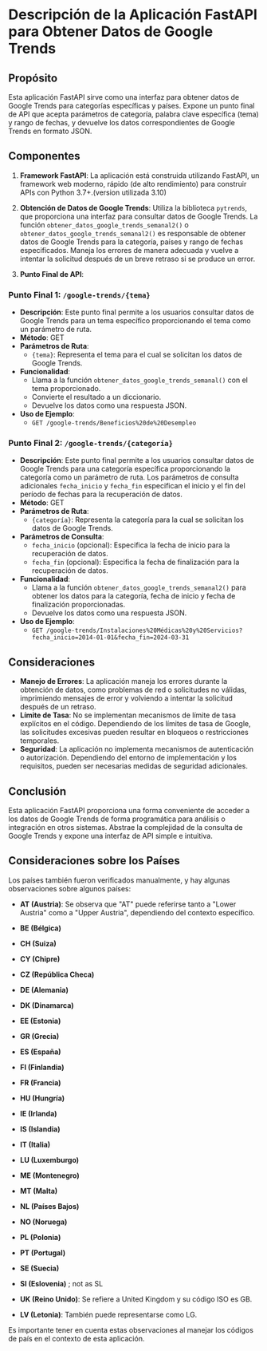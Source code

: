 # Descripción de la Aplicación FastAPI para Obtener Datos de Google Trends

## Propósito
Esta aplicación FastAPI sirve como una interfaz para obtener datos de Google Trends para categorías específicas y países. Expone un punto final de API que acepta parámetros de categoría, palabra clave específica (tema) y rango de fechas, y devuelve los datos correspondientes de Google Trends en formato JSON.

## Componentes
1. **Framework FastAPI**: La aplicación está construida utilizando FastAPI, un framework web moderno, rápido (de alto rendimiento) para construir APIs con Python 3.7+.(version utilizada 3.10)

2. **Obtención de Datos de Google Trends**: Utiliza la biblioteca `pytrends`, que proporciona una interfaz para consultar datos de Google Trends. La función `obtener_datos_google_trends_semanal2()` o `obtener_datos_google_trends_semanal2()` es responsable de obtener datos de Google Trends para la categoría, países y rango de fechas especificados. Maneja los errores de manera adecuada y vuelve a intentar la solicitud después de un breve retraso si se produce un error.

3. **Punto Final de API**:

### Punto Final 1: `/google-trends/{tema}`
- **Descripción**: Este punto final permite a los usuarios consultar datos de Google Trends para un tema específico proporcionando el tema como un parámetro de ruta.
- **Método**: GET
- **Parámetros de Ruta**:
  - `{tema}`: Representa el tema para el cual se solicitan los datos de Google Trends.
- **Funcionalidad**:
  - Llama a la función `obtener_datos_google_trends_semanal()` con el tema proporcionado.
  - Convierte el resultado a un diccionario.
  - Devuelve los datos como una respuesta JSON.
- **Uso de Ejemplo**:
  - `GET /google-trends/Beneficios%20de%20Desempleo`

### Punto Final 2: `/google-trends/{categoría}`
- **Descripción**: Este punto final permite a los usuarios consultar datos de Google Trends para una categoría específica proporcionando la categoría como un parámetro de ruta. Los parámetros de consulta adicionales `fecha_inicio` y `fecha_fin` especifican el inicio y el fin del período de fechas para la recuperación de datos.
- **Método**: GET
- **Parámetros de Ruta**:
  - `{categoría}`: Representa la categoría para la cual se solicitan los datos de Google Trends.
- **Parámetros de Consulta**:
  - `fecha_inicio` (opcional): Especifica la fecha de inicio para la recuperación de datos.
  - `fecha_fin` (opcional): Especifica la fecha de finalización para la recuperación de datos.
- **Funcionalidad**:
  - Llama a la función `obtener_datos_google_trends_semanal2()` para obtener los datos para la categoría, fecha de inicio y fecha de finalización proporcionadas.
  - Devuelve los datos como una respuesta JSON.
- **Uso de Ejemplo**:
  - `GET /google-trends/Instalaciones%20Médicas%20y%20Servicios?fecha_inicio=2014-01-01&fecha_fin=2024-03-31`

## Consideraciones
- **Manejo de Errores**: La aplicación maneja los errores durante la obtención de datos, como problemas de red o solicitudes no válidas, imprimiendo mensajes de error y volviendo a intentar la solicitud después de un retraso.
- **Límite de Tasa**: No se implementan mecanismos de límite de tasa explícitos en el código. Dependiendo de los límites de tasa de Google, las solicitudes excesivas pueden resultar en bloqueos o restricciones temporales.
- **Seguridad**: La aplicación no implementa mecanismos de autenticación o autorización. Dependiendo del entorno de implementación y los requisitos, pueden ser necesarias medidas de seguridad adicionales.

## Conclusión
Esta aplicación FastAPI proporciona una forma conveniente de acceder a los datos de Google Trends de forma programática para análisis o integración en otros sistemas. Abstrae la complejidad de la consulta de Google Trends y expone una interfaz de API simple e intuitiva.

## Consideraciones sobre los Países
Los países también fueron verificados manualmente, y hay algunas observaciones sobre algunos países:

- **AT (Austria)**: Se observa que "AT" puede referirse tanto a "Lower Austria" como a "Upper Austria", dependiendo del contexto específico.

- **BE (Bélgica)**

- **CH (Suiza)**

- **CY (Chipre)**

- **CZ (República Checa)**

- **DE (Alemania)**

- **DK (Dinamarca)**

- **EE (Estonia)**

- **GR (Grecia)**

- **ES (España)**

- **FI (Finlandia)**

- **FR (Francia)**

- **HU (Hungría)**

- **IE (Irlanda)**

- **IS (Islandia)**

- **IT (Italia)**

- **LU (Luxemburgo)**

- **ME (Montenegro)**

- **MT (Malta)**

- **NL (Países Bajos)**

- **NO (Noruega)**

- **PL (Polonia)**

- **PT (Portugal)**

- **SE (Suecia)**

- **SI (Eslovenia)** ; not as SL

- **UK (Reino Unido)**: Se refiere a United Kingdom y su código ISO es GB.

- **LV (Letonia)**: También puede representarse como LG.

Es importante tener en cuenta estas observaciones al manejar los códigos de país en el contexto de esta aplicación.
